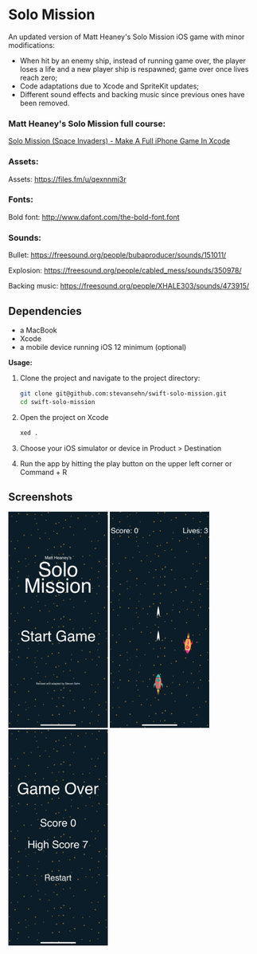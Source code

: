 # Solo Mission

An updated version of Matt Heaney's Solo Mission iOS game with minor modifications:

 * When hit by an enemy ship, instead of running game over, the player loses a life and a new player ship is respawned; game over once lives reach zero;
 * Code adaptations due to Xcode and SpriteKit updates;
 * Different sound effects and backing music since previous ones have been removed.
 
### Matt Heaney's Solo Mission full course:
[Solo Mission (Space Invaders) - Make A Full iPhone Game In Xcode](https://www.youtube.com/watch?v=mvlwZs2ehLU&list=PLrL5aCF7Ods-6C7QjzXibUZoYjMzhWBfL)

### Assets: 

Assets: https://files.fm/u/qexnnmj3r

### Fonts:

Bold font: http://www.dafont.com/the-bold-font.font

### Sounds:

Bullet: https://freesound.org/people/bubaproducer/sounds/151011/

Explosion: https://freesound.org/people/cabled_mess/sounds/350978/

Backing music: https://freesound.org/people/XHALE303/sounds/473915/

## Dependencies

 * a MacBook
 * Xcode
 * a mobile device running iOS 12 minimum (optional)

**Usage:**

1. Clone the project and navigate to the project directory:

    ```bash
    git clone git@github.com:stevansehn/swift-solo-mission.git
    cd swift-solo-mission
    ```

2. Open the project on Xcode

    ```bash
    xed .
    ```
3. Choose your iOS simulator or device in Product > Destination

4. Run the app by hitting the play button on the upper left corner or Command + R

## Screenshots

<img src="main_menu.png" width="200">
<img src="gameplay.png" width="200">
<img src="game_over.png" width="200">
